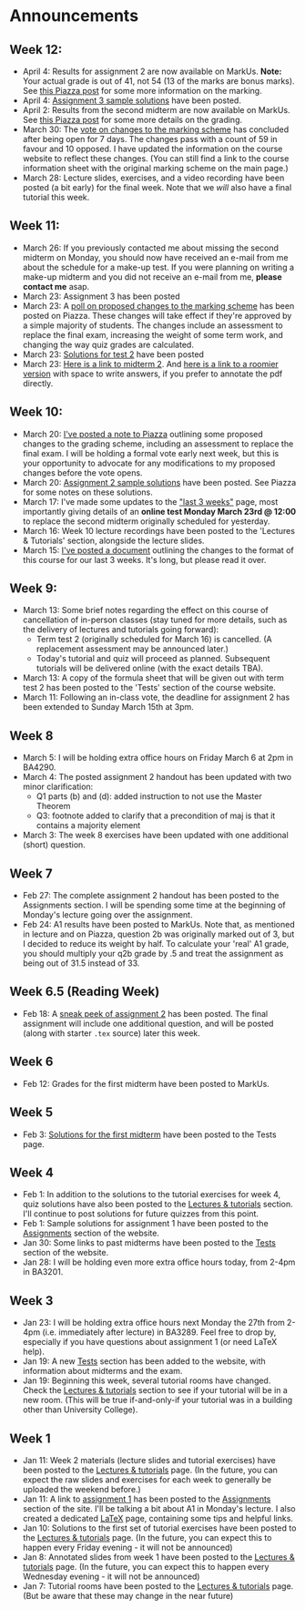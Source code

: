 # Announcements

## Week 12:
* April 4: Results for assignment 2 are now available on MarkUs. **Note:** Your actual grade is out of 41, not 54 (13 of the marks are bonus marks). See [this Piazza post](https://piazza.com/class/k4xo4w48g2u35e?cid=433) for some more information on the marking.
* April 4: [Assignment 3 sample solutions](../assignments/a3_solutions.pdf) have been posted.
* April 2: Results from the second midterm are now available on MarkUs. See [this Piazza post](https://piazza.com/class/k4xo4w48g2u35e?cid=419) for some more details on the grading.
* March 30: The [vote on changes to the marking scheme](https://piazza.com/class/k4xo4w48g2u35e?cid=313) has concluded after being open for 7 days. The changes pass with a count of 59 in favour and 10 opposed. I have updated the information on the course website to reflect these changes. (You can still find a link to the course information sheet with the original marking scheme on the main page.)
* March 28: Lecture slides, exercises, and a video recording have been posted (a bit early) for the final week. Note that we *will* also have a final tutorial this week.

## Week 11:
* March 26: If you previously contacted me about missing the second midterm on Monday, you should now have received an e-mail from me about the schedule for a make-up test. If you were planning on writing a make-up midterm and you did not receive an e-mail from me, **please contact me** asap.
* March 23: Assignment 3 has been posted
* March 23: A [poll on proposed changes to the marking scheme](https://piazza.com/class/k4xo4w48g2u35e?cid=313) has been posted on Piazza. These changes will take effect if they're approved by a simple majority of students. The changes include an assessment to replace the final exam, increasing the weight of some term work, and changing the way quiz grades are calculated.
* March 23: [Solutions for test 2](../misc/t2_solutions.pdf) have been posted
* March 23: [Here is a link to midterm 2](../misc/t2_compact.pdf). And [here is a link to a roomier version](../misc/t2_long.pdf) with space to write answers, if you prefer to annotate the pdf directly.

## Week 10:
* March 20: [I've posted a note to Piazza](https://piazza.com/class/k4xo4w48g2u35e?cid=273) outlining some proposed changes to the grading scheme, including an assessment to replace the final exam. I will be holding a formal vote early next week, but this is your opportunity to advocate for any modifications to my proposed changes before the vote opens.
* March 20: [Assignment 2 sample solutions](../assignments/a2_solutions.pdf) have been posted. See Piazza for some notes on these solutions.
* March 17: I've made some updates to the ["last 3 weeks"](../last3weeks) page, most importantly giving details of an **online test Monday March 23rd @ 12:00** to replace the second midterm originally scheduled for yesterday.
* March 16: Week 10 lecture recordings have been posted to the 'Lectures & Tutorials' section, alongside the lecture slides.
* March 15: [I've posted a document](../last3weeks/) outlining the changes to the format of this course for our last 3 weeks. It's long, but please read it over.

## Week 9:
* March 13: Some brief notes regarding the effect on this course of cancellation of in-person classes (stay tuned for more details, such as the delivery of lectures and tutorials going forward):
    * Term test 2 (originally scheduled for March 16) is cancelled. (A replacement assessment may be announced later.)
    * Today's tutorial and quiz will proceed as planned. Subsequent tutorials will be delivered online (with the exact details TBA).
* March 13: A copy of the formula sheet that will be given out with term test 2 has been posted to the 'Tests' section of the course website.
* March 11: Following an in-class vote, the deadline for assignment 2 has been extended to Sunday March 15th at 3pm.

## Week 8
* March 5: I will be holding extra office hours on Friday March 6 at 2pm in BA4290.
* March 4: The posted assignment 2 handout has been updated with two minor clarification:
    * Q1 parts (b) and (d): added instruction to not use the Master Theorem
    * Q3: footnote added to clarify that a precondition of maj is that it contains a majority element
* March 3: The week 8 exercises have been updated with one additional (short) question. 

## Week 7
* Feb 27: The complete assignment 2 handout has been posted to the Assignments section. I will be spending some time at the beginning of Monday's lecture going over the assignment.
* Feb 24: A1 results have been posted to MarkUs. Note that, as mentioned in lecture and on Piazza, question 2b was originally marked out of 3, but I decided to reduce its weight by half. To calculate your 'real' A1 grade, you should multiply your q2b grade by .5 and treat the assignment as being out of 31.5 instead of 33.

## Week 6.5 (Reading Week)
* Feb 18: A [sneak peek of assignment 2](../assignments/a2_preview.pdf) has been posted. The final assignment will include one additional question, and will be posted (along with starter `.tex` source) later this week.

## Week 6
* Feb 12: Grades for the first midterm have been posted to MarkUs.

## Week 5
* Feb 3: [Solutions for the first midterm](../misc/t1_solutions.pdf) have been posted to the Tests page.

## Week 4
* Feb 1: In addition to the solutions to the tutorial exercises for week 4, quiz solutions have also been posted to the [Lectures & tutorials](../lectures_and_tutorials) section. I'll continue to post solutions for future quizzes from this point.
* Feb 1: Sample solutions for assignment 1 have been posted to the [Assignments](../assignments) section of the website.
* Jan 30: Some links to past midterms have been posted to the [Tests](../tests) section of the website.
* Jan 28: I will be holding even more extra office hours today, from 2-4pm in BA3201.

## Week 3
* Jan 23: I will be holding extra office hours next Monday the 27th from 2-4pm (i.e. immediately after lecture) in BA3289. Feel free to drop by, especially if you have questions about assignment 1 (or need LaTeX help).
* Jan 19: A new [Tests](../tests) section has been added to the website, with information about midterms and the exam.
* Jan 19: Beginning this week, several tutorial rooms have changed. Check the [Lectures & tutorials](../lectures_and_tutorials#tutorial-rooms) section to see if your tutorial will be in a new room. (This will be true if-and-only-if your tutorial was in a building other than University College).

## Week 1
* Jan 11: Week 2 materials (lecture slides and tutorial exercises) have been posted to the [Lectures & tutorials](../lectures_and_tutorials) page. (In the future, you can expect the raw slides and exercises for each week to generally be uploaded the weekend before.)
* Jan 11: A link to [assignment 1](assignments/a1.pdf) has been posted to the [Assignments](../assignments) section of the site. I'll be talking a bit about A1 in Monday's lecture. I also created a dedicated [LaTeX](../latex) page, containing some tips and helpful links.
* Jan 10: Solutions to the first set of tutorial exercises have been posted to the [Lectures & tutorials](../lectures_and_tutorials) page. (In the future, you can expect this to happen every Friday evening - it will not be announced)
* Jan 8: Annotated slides from week 1 have been posted to the [Lectures & tutorials](../lectures_and_tutorials) page. (In the future, you can expect this to happen every Wednesday evening - it will not be announced)
* Jan 7: Tutorial rooms have been posted to the [Lectures & tutorials](../lectures_and_tutorials) page. (But be aware that these may change in the near future)
